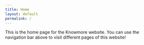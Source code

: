 ```yaml
---
title: Home
layout: default
permalink: /
---
```


This is the home page for the Knowmore website. You can use the navigation bar above to visit different pages of this website!
